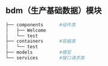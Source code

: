 ## bdm（生产基础数据）模块

``` bash
├── components      #组件类
│   ├── Welcome
│   └── test
├── containers      #容器类
│   └── test
├── models          #模型
└── services        #接口请求类
```

